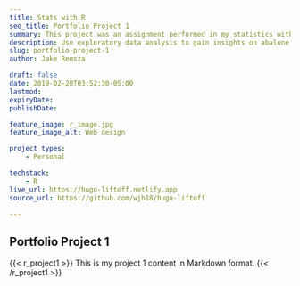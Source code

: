 ```yaml
---
title: Stats with R
seo_title: Portfolio Project 1
summary: This project was an assignment performed in my statistics with R course. Exploratory data analysis was done to gain insights on abalone harvesting.
description: Use exploratory data analysis to gain insights on abalone harvesting.
slug: portfolio-project-1
author: Jake Remsza

draft: false
date: 2019-02-20T03:52:30-05:00
lastmod: 
expiryDate: 
publishDate: 

feature_image: r_image.jpg
feature_image_alt: Web design

project types: 
    - Personal

techstack:
    - R 
live_url: https://hugo-liftoff.netlify.app
source_url: https://github.com/wjh18/hugo-liftoff

---
```


## Portfolio Project 1

{{< r_project1 >}}
This is my project 1 content in Markdown format.
{{< /r_project1 >}}

